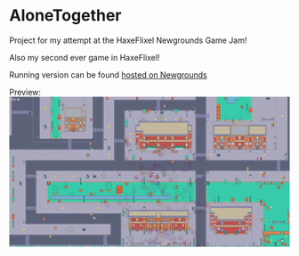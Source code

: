 # AloneTogether
 Project for my attempt at the HaxeFlixel Newgrounds Game Jam!
 
 Also my second ever game in HaxeFlixel!

Running version can be found [hosted on Newgrounds](https://www.newgrounds.com/portal/view/753676)

Preview:
![image](READMEpreview/screenshot.png)
